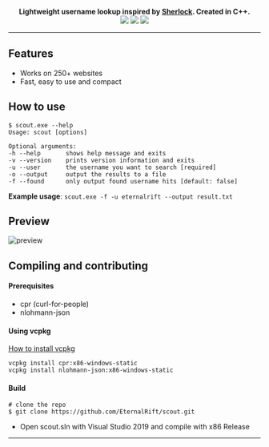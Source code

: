 <p align=center>
  <span><strong>Lightweight username lookup inspired by <a href="https://github.com/sherlock-project/sherlock">Sherlock</a>. Created in C++.</strong></span>
  <br>
  <a target="_blank" href="https://isocpp.org" title="c++20"><img src="https://img.shields.io/badge/C++-20-blue.svg"></a>
  <a target="_blank" href="license" title="License: MIT"><img src="https://img.shields.io/badge/License-MIT-red.svg"></a>
  <a target="_blank" href="https://github.com/EternalRift/scout/releases" title="releases"><img src="https://img.shields.io/badge/Release-1.0-brightgreen.svg"></a>
</p>

<hr>

## Features
* Works on 250+ websites
* Fast, easy to use and compact

## How to use
```console
$ scout.exe --help
Usage: scout [options]

Optional arguments:
-h --help       shows help message and exits
-v --version    prints version information and exits
-u --user       the username you want to search [required]
-o --output     output the results to a file
-f --found      only output found username hits [default: false]
```

**Example usage**: `scout.exe -f -u eternalrift --output result.txt`

## Preview
![preview](https://media.discordapp.net/attachments/826445675939627029/827524553357656074/unknown.png?width=357&height=544)

## Compiling and contributing
#### Prerequisites
* cpr (curl-for-people)
* nlohmann-json

#### Using vcpkg
<a target="_blank" href="https://github.com/microsoft/vcpkg#quick-start-windows" title="install-vcpkg">How to install vcpkg</a>
```console
vcpkg install cpr:x86-windows-static
vcpkg install nlohmann-json:x86-windows-static
```

#### Build
```console
# clone the repo
$ git clone https://github.com/EternalRift/scout.git
```

* Open scout.sln with Visual Studio 2019 and compile with x86 Release

<hr>
